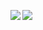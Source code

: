 <img align="left" src="https://github-readme-stats.vercel.app/api?username=XDemonBloodX&show_icons=true&theme=radical"/><img align="left" src="https://github-readme-stats.vercel.app/api/top-langs/?username=KevinImbott&theme=tokyonight&layout=compact&card_width=250&hide_border=true"/>
